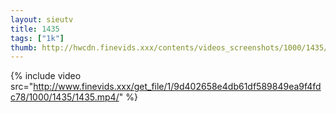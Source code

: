 ```yaml
--- 
layout: sieutv
title: 1435
tags: ["1k"]
thumb: http://hwcdn.finevids.xxx/contents/videos_screenshots/1000/1435/preview.mp4.jpg
---
```

{% include video src="http://www.finevids.xxx/get_file/1/9d402658e4db61df589849ea9f4fdc78/1000/1435/1435.mp4/" %} 

